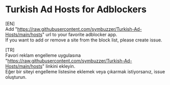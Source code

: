 # Turkish Ad Hosts for Adblockers  
  
[EN]  
Add "https://raw.githubusercontent.com/symbuzzer/Turkish-Ad-Hosts/main/hosts" url to your favorite adblocker app.  
If you want to add or remove a site from the block list, please create issue.  
  
[TR]  
Favori reklam engelleme uygulasına "https://raw.githubusercontent.com/symbuzzer/Turkish-Ad-Hosts/main/hosts" linkini ekleyin.  
Eğer bir siteyi engelleme listesine eklemek veya çıkarmak istiyorsanız, issue oluşturun.  
